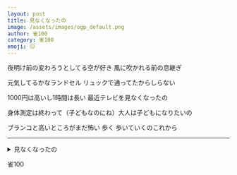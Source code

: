 ```yaml
---
layout: post
title: 見なくなったの
image: /assets/images/ogp_default.png
author: 雀100
category: 雀100
emoji: 😑
---
```


<div class="tanka-area"><div class="tanka">
<p>夜明け前の変わろうとしてる空が好き 風に吹かれる前の息継ぎ</p>
<p>元気してるかなランドセル リュックで通ってたからしらない</p>
<p>1000円は高いし1時間は長い 最近テレビを見なくなったの</p>
<p>身体測定は終わって（子どもなのにね）大人は子どもになりたいの</p>
<p>ブランコと高いところがまだ怖い 歩く 歩いていくのこれから</p></div></div>

---

<details><summary>見なくなったの</summary>
夜明け前の変わろうとしてる空が好き 風に吹かれる前の息継ぎ<br />
元気してるかなランドセル リュックで通ってたからしらない<br />
1000円は高いし1時間は長い 最近テレビを見なくなったの<br />
身体測定は終わって（子どもなのにね）大人は子どもになりたいの<br />
ブランコと高いところがまだ怖い 歩く 歩いていくのこれから<br />
<br />
</details>

雀100
